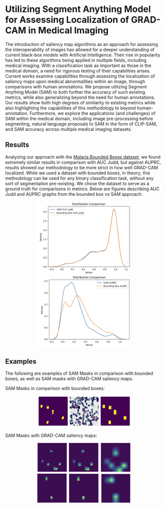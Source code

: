 # Utilizing Segment Anything Model for Assessing Localization of GRAD-CAM in Medical Imaging
The introduction of saliency map algorithms as an approach for assessing the interoperability of images has allowed for a deeper understanding of current black-box models with Artificial Intelligence. Their rise in popularity has led to these algorithms being applied in multiple fields, including medical imaging. With a classification task as important as those in the medical domain, a need for rigorous testing of their capabilities arises. Current works examine capabilities through assessing the localization of saliency maps upon medical abnormalities within an image, through comparisons with human annotations. We propose utilizing Segment Anything Model (SAM) to both further the accuracy of such existing metrics, while also generalizing beyond the need for human annotations. Our results show both high degrees of similarity to existing metrics while also highlighting the capabilities of this methodology to beyond human-annotation. Furthermore, we explore the applications (and challenges) of SAM within the medical domain, including image pre-processing before segmenting, natural language proposals to SAM in the form of CLIP-SAM, and SAM accuracy across multiple medical imaging datasets.

## Results 
Analyzing our approach with the [Malaria Bounded Boxes dataset](https://www.kaggle.com/datasets/kmader/malaria-bounding-boxes), we found extremely similar results in comparison with AUC Judd, but against AUPRC, results showed our methodology to be more strict in how well GRAD-CAM localized. While we used a dataset with bounded boxes, in theory, this methodology can be used for any binary classification task, without any sort of segmentation pre-existing. We chose the dataset to serve as a ground truth for comparisons in metrics. Below are figures describing AUC Judd and AUPRC graphs from the bounded box vs SAM approach. 

<p align="middle">
  <img src="images/SAMAUCJuddDist.png" width="300" />
  <img src="images/SAMAUPRCDist.png" width="300" /> 
</p>

## Examples 
The following are examples of SAM Masks in comparison with bounded boxes, as well as SAM masks with GRAD-CAM saliency maps. 

SAM Masks in comparison with bounded boxes: 

<p align="middle">
  <img src="images/exampleseg2.png" width="300" />
</p>

SAM Masks with GRAD-CAM saliency maps:
<p align="middle">
  <img src="images/AUPRC0.23vs0.34.png" width="300" />
  <img src="images/AUPRC0.50vs0.64.png" width="300" /> 
</p>

